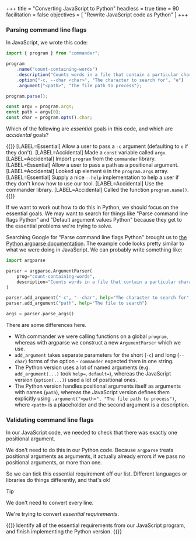 +++
title = "Converting JavaScript to Python"
headless = true
time = 90
facilitation = false
objectives = [
    "Rewrite JavaScript code as Python"
]
+++

### Parsing command line flags

In JavaScript, we wrote this code:

```js
import { program } from "commander";

program
    .name("count-containing-words")
    .description("Counts words in a file that contain a particular character")
    .option("-c, --char <char>", "The character to search for", "e")
    .argument("<path>", "The file path to process");

program.parse();

const argv = program.args;
const path = argv[0];
const char = program.opts().char;
```

Which of the following are _essential_ goals in this code, and which are _accidental_ goals?

{{<label-items heading="Drag essential/accidental from 👆🏾 onto each goal 👇🏽">}}
[LABEL=Essential] Allow a user to pass a `-c` argument (defaulting to `e` if they don't).
[LABEL=Accidental] Made a `const` variable called `argv`.
[LABEL=Accidental] Import `program` from the `commander` library.
[LABEL=Essential] Allow a user to pass a path as a positional argument.
[LABEL=Accidental] Looked up element `0` in the `program.args` array.
[LABEL=Essential] Supply a nice `--help` implementation to help a user if they don't know how to use our tool.
[LABEL=Accidental] Use the commander library.
[LABEL=Accidental] Called the function `program.name()`.
{{</label-items>}}

If we want to work out how to do this in Python, we should focus on the essential goals. We may want to search for things like "Parse command line flags Python" and "Default argument values Python" because they get to the essential problems we're trying to solve.

Searching Google for "Parse command line flags Python" brought us to [the Python argparse documentation](https://docs.python.org/3/library/argparse.html). The example code looks pretty similar to what we were doing in JavaScript. We can probably write something like:

```python
import argparse

parser = argparse.ArgumentParser(
    prog="count-containing-words",
    description="Counts words in a file that contain a particular character",
)

parser.add_argument("-c", "--char", help="The character to search for", default="e")
parser.add_argument("path", help="The file to search")

args = parser.parse_args()
```

There are some differences here.
* With commander we were calling functions on a global `program`, whereas with argparse we construct a new `ArgumentParser` which we use.
* `add_argument` takes separate parameters for the short (`-c`) and long (`--char`) forms of the option - `commander` expected them in one string.
* The Python version uses a lot of named arguments (e.g. `add_argument(...)` took `help=`, `default=`), whereas the JavaScript version (`option(...)`) used a lot of positional ones.
* The Python version handles positional arguments itself as arguments with names (`path`), whereas the JavaScript version defines them explicitly using `.argument("<path>", "The file path to process")`, where `<path>` is a placeholder and the second argument is a description.

### Validating command line flags

In our JavaScript code, we needed to check that there was exactly one positional argument.

We don't need to do this in our Python code. Because `argparse` treats positional arguments as arguments, it actually already errors if we pass no positional arguments, or more than one.

So we can tick this essential requirement off our list. Different languages or libraries do things differently, and that's ok!

> [!TIP]
> We don't need to convert every line.
>
> We're trying to convert _essential requirements_.

{{<note type="Exercise">}}
Identify all of the essential requirements from our JavaScript program, and finish implementing the Python version.
{{</note>}}
